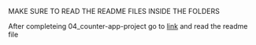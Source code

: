 MAKE SURE TO READ THE README FILES INSIDE THE FOLDERS<br>

After completeing 04_counter-app-project go to [link](https://github.com/acdlite/react-fiber-architecture) and read the readme file
